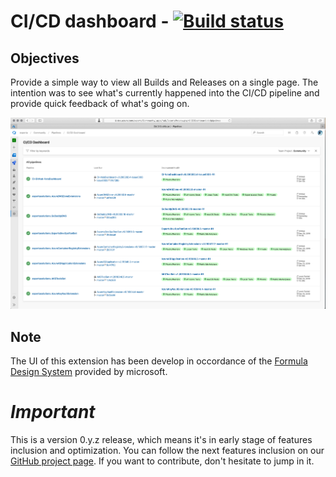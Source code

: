# CI/CD dashboard - [![Build status](https://dev.azure.com/experta/Community/_apis/build/status/CI-GitHub-VstsDashboard)](https://dev.azure.com/experta/ExpertaSolutions/_build/latest?definitionId=204)

## Objectives

Provide a simple way to view all Builds and Releases on a single page.
The intention was to see what's currently happened into the CI/CD pipeline and provide quick feedback of what's going on.

![CICD_Screencapture](screenshots/CI_CD_Dashboard.png)

## Note
The UI of this extension has been develop in occordance of the [Formula Design System](https://developer.microsoft.com/en-ca/azure-devops) provided by microsoft.

# ***Important***
This is a version 0.y.z release, which means it's in early stage of features inclusion and optimization.
You can follow the next features inclusion on our [GitHub project page](https://github.com/expertasolutions/VstsDashboard/issues). If you want to contribute, don't hesitate to jump in it.
